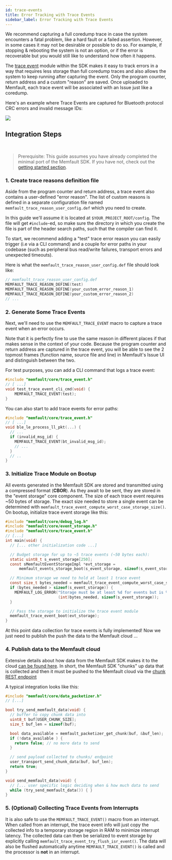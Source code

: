 ```yaml
---
id: trace-events
title: Error Tracking with Trace Events
sidebar_label: Error Tracking with Trace Events
---
```


We recommend capturing a full coredump trace in case the system encounters a
fatal problem, like a hard fault or a failed assertion. However, in some cases
it may not be desirable or possible to do so. For example, if stopping &
rebooting the system is not an option, or if the error is recoverable but you
would still like to understand how often it happens.

The
[trace event](https://github.com/memfault/memfault-firmware-sdk/blob/master/components/core/include/memfault/core/trace_event.h)
module within the SDK makes it easy to track errors in a way that requires less
storage than full coredump traces and also allows the system to keep running
after capturing the event. Only the program counter, return address and a custom
"reason" are saved. Once uploaded to Memfault, each trace event will be
associated with an Issue just like a coredump.

Here's an example where Trace Events are captured for Bluetooth protocol CRC
errors and invalid message IDs:

![](/img/docs/embedded/trace-reason-example.png)

## Integration Steps

<br/>

> Prerequisite: This guide assumes you have already completed the minimal port
> of the Memfault SDK. If you have not, check out the
> [getting started section](/docs/embedded/introduction#getting-started).

### 1. Create trace reasons definition file

Aside from the program counter and return address, a trace event also contains a
user-defined "error reason". The list of custom reasons is defined in a separate
configuration file named `memfault_trace_reason_user_config.def` which you need
to create.

In this guide we'll assume it is located at `$YOUR_PROJECT_ROOT/config`. The
file will get `#include`-ed, so make sure the directory in which you create the
file is part of the header search paths, such that the compiler can find it.

To start, we recommend adding a "test" trace error reason you can easily trigger
(i.e via a CLI command) and a couple for error paths in your codebase (such as
peripheral bus read/write failures, transport errors and unexpected timeouts).

Here is what the `memfault_trace_reason_user_config.def` file should look like:

```c
// memfault_trace_reason_user_config.def
MEMFAULT_TRACE_REASON_DEFINE(test)
MEMFAULT_TRACE_REASON_DEFINE(your_custom_error_reason_1)
MEMFAULT_TRACE_REASON_DEFINE(your_custom_error_reason_2)
// ...
```

### 2. Generate Some Trace Events

Next, we'll need to use the `MEMFAULT_TRACE_EVENT` macro to capture a trace
event when an error occurs.

Note that it is perfectly fine to use the same reason in different places if
that makes sense in the context of your code. Because the program counter and
return address are captured in the trace event, you will be able to see the 2
topmost frames (function name, source file and line) in Memfault's Issue UI and
distinguish between the two.

For test purposes, you can add a CLI command that logs a trace event:

```c
#include "memfault/core/trace_event.h"
// [ ...]
void test_trace_event_cli_cmd(void) {
    MEMFAULT_TRACE_EVENT(test);
}
```

You can also start to add trace events for error paths:

```c
#include "memfault/core/trace_event.h"
// [ ...]
void ble_le_process_ll_pkt(...) {
  // ...
  if (invalid_msg_id) {
    MEMFAULT_TRACE_EVENT(bt_invalid_msg_id);
    // ...
  }
  // ..
}
```

### 3. Initialize Trace Module on Bootup

All events generated in the Memfault SDK are stored and transmitted using a
compressed format (**CBOR**). As they await to be sent, they are stored in the
"event storage" core component. The size of each trace event requires ~50 bytes
of storage. The exact size needed to store a single event can be determined with
`memfault_trace_event_compute_worst_case_storage_size()`. On bootup, initialize
trace event storage like this:

```c
#include "memfault/core/debug_log.h"
#include "memfault/core/event_storage.h"
#include "memfault/core/trace_event.h"
// [...]
int main(void) {
  // [... other initialization code ...]

  // Budget storage for up to ~5 trace events (~50 bytes each):
  static uint8_t s_event_storage[250];
  const sMemfaultEventStorageImpl *evt_storage =
      memfault_events_storage_boot(s_event_storage, sizeof(s_event_storage));

  // Minimum storage we need to hold at least 1 trace event
  const size_t bytes_needed = memfault_trace_event_compute_worst_case_storage_size();
  if (bytes_needed > sizeof(s_event_storage)) {
    MEMFAULT_LOG_ERROR("Storage must be at least %d for events but is %d",
                       (int)bytes_needed, sizeof(s_event_storage));
  }

  // Pass the storage to initialize the trace event module
  memfault_trace_event_boot(evt_storage);
}
```

At this point data collection for trace events is fully implemented! Now we just
need to publish the push the data to the Memfault cloud ...

### 4. Publish data to the Memfault cloud

Extensive details about how data from the Memfault SDK makes it to the cloud
[can be found here](data-from-firmware-to-cloud.md). In short, the Memfault SDK
"chunks" up data that is collected and then it must be pushed to the Memfault
cloud via the
[chunk REST endpoint](https://api-docs.memfault.com/?version=latest#66b0e390-2c3e-4c0d-b6c2-836a287b9e5f)

A typical integration looks like this:

```c
#include "memfault/core/data_packetizer.h"
// [...]

bool try_send_memfault_data(void) {
  // buffer to copy chunk data into
  uint8_t buf[USER_CHUNK_SIZE];
  size_t buf_len = sizeof(buf);

  bool data_available = memfault_packetizer_get_chunk(buf, &buf_len);
  if (!data_available ) {
    return false; // no more data to send
  }

  // send payload collected to chunks/ endpoint
  user_transport_send_chunk_data(buf, buf_len);
  return true;
}

void send_memfault_data(void) {
  // [... user specific logic deciding when & how much data to send
  while (try_send_memfault_data()) { }
}
```

### 5. (Optional) Collecting Trace Events from Interrupts

It is also safe to use the `MEMFAULT_TRACE_EVENT()` macro from an interrupt.
When called from an interrupt, the trace event info will just copy the collected
info to a temporary storage region in RAM to minimize interrupt latency. The
collected data can then be serialized to event storage by explicitly calling
`memfault_trace_event_try_flush_isr_event()`. The data will also be flushed
automatically anytime `MEMFAULT_TRACE_EVENT()` is called and the processor is
**not** in an interrupt.
